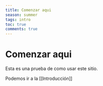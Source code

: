```yaml
---
title: Comenzar aqui
season: summer
tags: intro
toc: true
comments: true
---
```

# Comenzar aqui

Esta es una prueba de como usar este sitio. 

Podemos ir a la [[Introducción]]